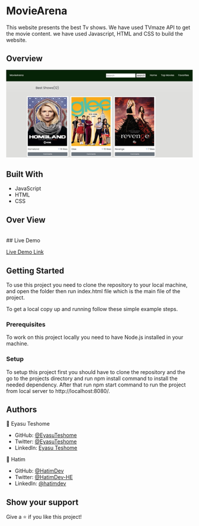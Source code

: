 # MovieArena

This website presents the best Tv shows. We have used TVmaze API to get the movie content. we have used Javascript, HTML and CSS to build the website.
## Overview

<img width="765" alt="Movie" src="MovieArena.jpg">

## Built With

- JavaScript
- HTML
- CSS
## Over View

<div>
    <img src="MovieArena.png" alt="">
</div>
## Live Demo

[Live Demo Link](https://eyasuteshome.github.io/MovieArena/)

## Getting Started

To use this project you need to clone the repository to your local machine, and open the folder then run index.html file which is the main file of the project.

To get a local copy up and running follow these simple example steps.

### Prerequisites

To work on this project locally you need to have Node.js installed in your machine.

### Setup

To setup this project first you should have to clone the repository and the go to the projects directory and run npm install command to install the needed dependency. After that run npm start command to run the project from local server to http://localhost:8080/.



## Authors

👤 Eyasu Teshome

- GitHub: [@EyasuTeshome](https://github.com/EyasuTeshome)
- Twitter: [@EyasuTeshome](https://twitter.com/EyasuTeshome)
- LinkedIn: [Eyasu Teshome](https://linkedin.com/in/EyasuTeshome)

👤 Hatim

- GitHub: [@HatimDev](https://twitter.com/HatimDev)
- Twitter: [@HatimDev-HE](https://github.com/HatimDev-HE)
- LinkedIn: [@hatimdev](https://www.linkedin.com/in/hatimdev/)


## Show your support

Give a ⭐️ if you like this project!